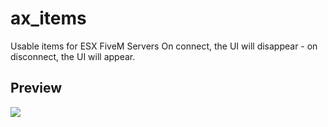 # ax_items
Usable items for ESX FiveM Servers
On connect, the UI will disappear - on disconnect, the UI will appear.
## Preview
![](https://github.com/arrexscripts/ax_items/blob/main/ax_items/preview.gif)
